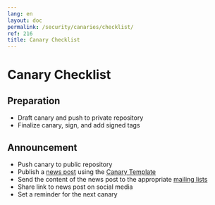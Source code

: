 ```yaml
---
lang: en
layout: doc
permalink: /security/canaries/checklist/
ref: 216
title: Canary Checklist
---
```


# Canary Checklist

## Preparation

* Draft canary and push to private repository
* Finalize canary, sign, and add signed tags

## Announcement

* Push canary to public repository
* Publish a [news post](/news/) using the [Canary Template](/security/canaries/template/)
* Send the content of the news post to the appropriate [mailing lists](/support/)
* Share link to news post on social media
* Set a reminder for the next canary
